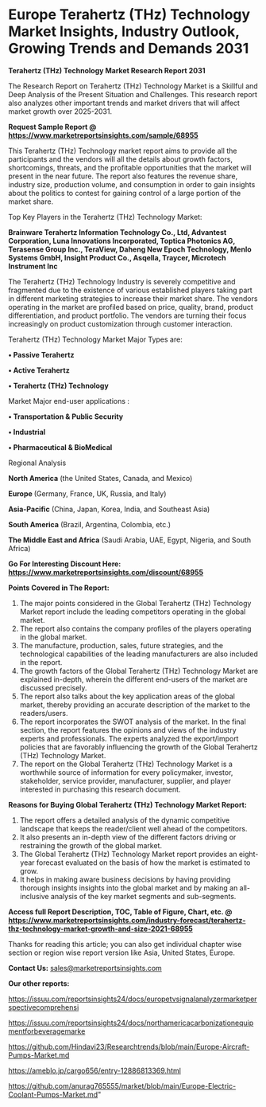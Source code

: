 # Europe Terahertz (THz) Technology Market Insights, Industry Outlook, Growing Trends and Demands 2031

<strong>Terahertz (THz) Technology Market Research Report 2031</strong>

The Research Report on Terahertz (THz) Technology Market is a Skillful and Deep Analysis of the Present Situation and Challenges. This research report also analyzes other important trends and market drivers that will affect market growth over 2025-2031.

<strong>Request Sample Report @ <a href=https://www.marketreportsinsights.com/sample/68955>https://www.marketreportsinsights.com/sample/68955</a></strong>

This Terahertz (THz) Technology market report aims to provide all the participants and the vendors will all the details about growth factors, shortcomings, threats, and the profitable opportunities that the market will present in the near future. The report also features the revenue share, industry size, production volume, and consumption in order to gain insights about the politics to contest for gaining control of a large portion of the market share.

Top Key Players in the Terahertz (THz) Technology Market:

<strong>Brainware Terahertz Information Technology Co., Ltd, Advantest Corporation, Luna Innovations Incorporated, Toptica Photonics AG, Terasense Group Inc., TeraView, Daheng New Epoch Technology, Menlo Systems GmbH, Insight Product Co., Asqella, Traycer, Microtech Instrument Inc</strong>

The Terahertz (THz) Technology Industry is severely competitive and fragmented due to the existence of various established players taking part in different marketing strategies to increase their market share. The vendors operating in the market are profiled based on price, quality, brand, product differentiation, and product portfolio. The vendors are turning their focus increasingly on product customization through customer interaction.

Terahertz (THz) Technology Market Major Types are:

<strong>• Passive Terahertz

• Active Terahertz

• Terahertz (THz) Technology</strong>

Market Major end-user applications :

<strong>• Transportation & Public Security

• Industrial

• Pharmaceutical & BioMedical</strong>

Regional Analysis

</u><strong><b>North America</b></strong> (the United States, Canada, and Mexico)

<strong><b>Europe </b></strong>(Germany, France, UK, Russia, and Italy)

<strong><b>Asia-Pacific</b></strong> (China, Japan, Korea, India, and Southeast Asia)

<strong><b>South America</b></strong> (Brazil, Argentina, Colombia, etc.)

<strong><b>The Middle East and Africa</b></strong> (Saudi Arabia, UAE, Egypt, Nigeria, and South Africa)

<strong>Go For Interesting Discount Here: <a href=https://www.marketreportsinsights.com/discount/68955>https://www.marketreportsinsights.com/discount/68955</a></strong>

<strong>Points Covered in The Report:</strong>
<ol>
  <li>The major points considered in the Global Terahertz (THz) Technology Market report include the leading competitors operating in the global market.</li>
  <li>The report also contains the company profiles of the players operating in the global market.</li>
  <li>The manufacture, production, sales, future strategies, and the technological capabilities of the leading manufacturers are also included in the report.</li>
  <li>The growth factors of the Global Terahertz (THz) Technology Market are explained in-depth, wherein the different end-users of the market are discussed precisely.</li>
  <li>The report also talks about the key application areas of the global market, thereby providing an accurate description of the market to the readers/users.</li>
  <li>The report incorporates the SWOT analysis of the market. In the final section, the report features the opinions and views of the industry experts and professionals. The experts analyzed the export/import policies that are favorably influencing the growth of the Global Terahertz (THz) Technology Market.</li>
  <li>The report on the Global Terahertz (THz) Technology Market is a worthwhile source of information for every policymaker, investor, stakeholder, service provider, manufacturer, supplier, and player interested in purchasing this research document.</li>
</ol>
<strong>Reasons for Buying Global Terahertz (THz) Technology Market Report:</strong>

<ol>
  <li>The report offers a detailed analysis of the dynamic competitive landscape that keeps the reader/client well ahead of the competitors.</li>
  <li>It also presents an in-depth view of the different factors driving or restraining the growth of the global market.</li>
  <li>The Global Terahertz (THz) Technology Market report provides an eight-year forecast evaluated on the basis of how the market is estimated to grow.</li>
  <li>It helps in making aware business decisions by having providing thorough insights insights into the global market and by making an all-inclusive analysis of the key market segments and sub-segments.</li>
</ol>
<strong>Access full Report Description, TOC, Table of Figure, Chart, etc. @ <a href=https://www.marketreportsinsights.com/industry-forecast/terahertz-thz-technology-market-growth-and-size-2021-68955>https://www.marketreportsinsights.com/industry-forecast/terahertz-thz-technology-market-growth-and-size-2021-68955</a></strong>


Thanks for reading this article; you can also get individual chapter wise section or region wise report version like Asia, United States, Europe.

<strong>Contact Us:</strong>
sales@marketreportsinsights.com

<strong>Our other reports:</strong>

<a href=https://issuu.com/reportsinsights24/docs/europetvsignalanalyzermarketperspectivecomprehensi>https://issuu.com/reportsinsights24/docs/europetvsignalanalyzermarketperspectivecomprehensi</a>

<a href=https://issuu.com/reportsinsights24/docs/northamericacarbonizationequipmentforbeveragemarke>https://issuu.com/reportsinsights24/docs/northamericacarbonizationequipmentforbeveragemarke</a>

<a href=https://github.com/Hindavi23/Researchtrends/blob/main/Europe-Aircraft-Pumps-Market.md>https://github.com/Hindavi23/Researchtrends/blob/main/Europe-Aircraft-Pumps-Market.md</a>

<a href=https://ameblo.jp/cargo656/entry-12886813369.html>https://ameblo.jp/cargo656/entry-12886813369.html</a>

<a href=https://github.com/anurag765555/market/blob/main/Europe-Electric-Coolant-Pumps-Market.md>https://github.com/anurag765555/market/blob/main/Europe-Electric-Coolant-Pumps-Market.md</a>"
